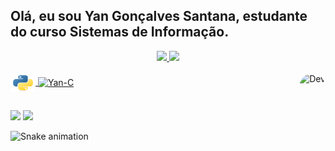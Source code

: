 ## Olá, eu sou Yan Gonçalves Santana, estudante do curso Sistemas de Informação.
<div align="center">
  <a href="https://github.com/Yan-Santana">
  <img height="180em" src="https://github-readme-stats.vercel.app/api?username=Yan-Santana&show_icons=true&theme=highcontrast&include_all_commits=true&count_private=false"/>
  <img height="180em" src="https://github-readme-stats.vercel.app/api/top-langs/?username=Yan-Santana&layout=compact&langs_count=7&theme=highcontrast"/>
</div>
<div style="display: inline_block"><br>
  <img align="center" alt="Yan-Python" height="30" width="40" src="https://raw.githubusercontent.com/devicons/devicon/master/icons/python/python-original.svg">
  <img align="center" alt="Yan-C" height="30" width="40" src="https://cdn.jsdelivr.net/gh/devicons/devicon/icons/c/c-original.svg">
  <img align="right" alt="Dev" height="150" style="border-radius:50px;" 
src="https://static.wikia.nocookie.net/glee/images/2/27/Burn_computer.gif/revision/latest?cb=20121109111615">
</div>

  ##
 
<div>  
  <a href = "mailto:yansantana63@gmail.com"><img src="https://img.shields.io/badge/-Gmail-%23333?style=for-the-badge&logo=gmail&logoColor=white" target="_blank"></a>
  <a href="https://www.linkedin.com/in/yan-g-santana-8b91a5164" target="_blank"><img src="https://img.shields.io/badge/-LinkedIn-%230077B5?style=for-the-badge&logo=linkedin&logoColor=white" target="_blank"></a> 
 
  ![Snake animation](https://github.com/Yan-Santana/Yan_Santana/blob/output/github-contribution-grid-snake.svg)
 
</div>

